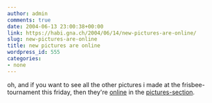 ```yaml
---
author: admin
comments: true
date: 2004-06-13 23:00:38+00:00
link: https://habi.gna.ch/2004/06/14/new-pictures-are-online/
slug: new-pictures-are-online
title: new pictures are online
wordpress_id: 555
categories:
- none
---
```


oh, and if you want to see all the other pictures i made at the frisbee-tournament this friday, then they're [online](https://habi.gna.ch/pics/Frisbeeturnier/) in the [pictures-section](https://habi.gna.ch/pics/).
